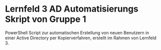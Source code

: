 # Lernfeld 3 AD Automatisierungs Skript von Gruppe 1

PowerShell Script zur automatischen Erstellung von neuen Benutzern in einer Active Directory per Kopierverfahren, erstellt im Rahmen von Lernfeld 3.
